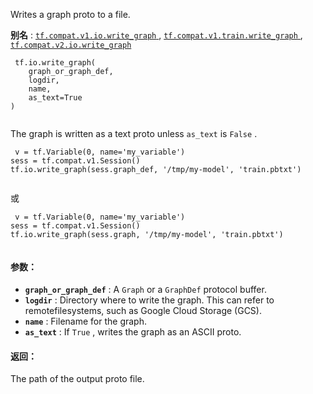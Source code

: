 Writes a graph proto to a file.

**别名** : [ `tf.compat.v1.io.write_graph` ](/api_docs/python/tf/io/write_graph), [ `tf.compat.v1.train.write_graph` ](/api_docs/python/tf/io/write_graph), [ `tf.compat.v2.io.write_graph` ](/api_docs/python/tf/io/write_graph)

```
 tf.io.write_graph(
    graph_or_graph_def,
    logdir,
    name,
    as_text=True
)
 
```

The graph is written as a text proto unless  `as_text`  is  `False` .

```
 v = tf.Variable(0, name='my_variable')
sess = tf.compat.v1.Session()
tf.io.write_graph(sess.graph_def, '/tmp/my-model', 'train.pbtxt')
 
```

或

```
 v = tf.Variable(0, name='my_variable')
sess = tf.compat.v1.Session()
tf.io.write_graph(sess.graph, '/tmp/my-model', 'train.pbtxt')
 
```

#### 参数：
- **`graph_or_graph_def`** : A  `Graph`  or a  `GraphDef`  protocol buffer.
- **`logdir`** : Directory where to write the graph. This can refer to remotefilesystems, such as Google Cloud Storage (GCS).
- **`name`** : Filename for the graph.
- **`as_text`** : If  `True` , writes the graph as an ASCII proto.


#### 返回：
The path of the output proto file.

